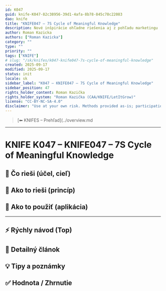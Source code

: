 ```yaml
---
id: K047
guid: knife-K047-82c38956-39d1-4afa-8b78-845c78c22083
dao: knife
title: "KNIFE047 – 7S Cycle of Meaningful Knowledge"
description: Nové inšpirácie ohľadne riešenia aj z pohľadu marketingu
author: Roman Kazicka
authors: ["Roman Kazicka"]
category: ""
type: ""
priority: ""
tags: ["KNIFE"]
# slug: "/sk/knifes/k047-knife047-7s-cycle-of-meaningful-knowledge"
created: 2025-09-17
modified: 2025-09-17
status: init
locale: sk
sidebar_label: "K047 – KNIFE047 – 7S Cycle of Meaningful Knowledge"
sidebar_position: 47
rights_holder_content: Roman Kazička
rights_holder_system: "Roman Kazička (CAA/KNIFE/LetItGrow)"
license: "CC-BY-NC-SA-4.0"
disclaimer: "Use at your own risk. Methods provided as-is; participation is voluntary and context-aware."
---
```

<!-- body:start -->

<!-- nav:knifes -->
> [⬅ KNIFES – Prehľad](../overview.md
---
# KNIFE K047 – KNIFE047 – 7S Cycle of Meaningful Knowledge

## 🎯 Čo rieši (účel, cieľ)

## 🧩 Ako to rieši (princíp)

## 🧪 Ako to použiť (aplikácia)

---

## ⚡ Rýchly návod (Top)

## 📜 Detailný článok

## 💡 Tipy a poznámky

## ✅ Hodnota / Zhrnutie
